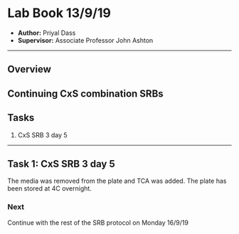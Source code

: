 # Lab Book 13/9/19
- **Author:** Priyal Dass
- **Supervisor:** Associate Professor John Ashton
------------------------------------------------------------------
## Overview

Continuing CxS combination SRBs
------------------------------------------------------------------
## Tasks

1. CxS SRB 3 day 5

------------------------------------------------------------------
## Task 1:  CxS SRB 3 day 5

The media was removed from the plate and TCA was added. The plate has been stored at 4C overnight.

### Next
Continue with the rest of the SRB protocol on Monday 16/9/19
